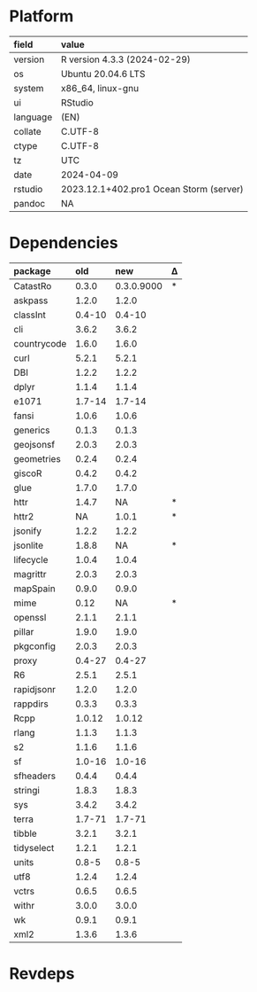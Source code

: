 # Platform

|field    |value                                   |
|:--------|:---------------------------------------|
|version  |R version 4.3.3 (2024-02-29)            |
|os       |Ubuntu 20.04.6 LTS                      |
|system   |x86_64, linux-gnu                       |
|ui       |RStudio                                 |
|language |(EN)                                    |
|collate  |C.UTF-8                                 |
|ctype    |C.UTF-8                                 |
|tz       |UTC                                     |
|date     |2024-04-09                              |
|rstudio  |2023.12.1+402.pro1 Ocean Storm (server) |
|pandoc   |NA                                      |

# Dependencies

|package     |old    |new        |Δ  |
|:-----------|:------|:----------|:--|
|CatastRo    |0.3.0  |0.3.0.9000 |*  |
|askpass     |1.2.0  |1.2.0      |   |
|classInt    |0.4-10 |0.4-10     |   |
|cli         |3.6.2  |3.6.2      |   |
|countrycode |1.6.0  |1.6.0      |   |
|curl        |5.2.1  |5.2.1      |   |
|DBI         |1.2.2  |1.2.2      |   |
|dplyr       |1.1.4  |1.1.4      |   |
|e1071       |1.7-14 |1.7-14     |   |
|fansi       |1.0.6  |1.0.6      |   |
|generics    |0.1.3  |0.1.3      |   |
|geojsonsf   |2.0.3  |2.0.3      |   |
|geometries  |0.2.4  |0.2.4      |   |
|giscoR      |0.4.2  |0.4.2      |   |
|glue        |1.7.0  |1.7.0      |   |
|httr        |1.4.7  |NA         |*  |
|httr2       |NA     |1.0.1      |*  |
|jsonify     |1.2.2  |1.2.2      |   |
|jsonlite    |1.8.8  |NA         |*  |
|lifecycle   |1.0.4  |1.0.4      |   |
|magrittr    |2.0.3  |2.0.3      |   |
|mapSpain    |0.9.0  |0.9.0      |   |
|mime        |0.12   |NA         |*  |
|openssl     |2.1.1  |2.1.1      |   |
|pillar      |1.9.0  |1.9.0      |   |
|pkgconfig   |2.0.3  |2.0.3      |   |
|proxy       |0.4-27 |0.4-27     |   |
|R6          |2.5.1  |2.5.1      |   |
|rapidjsonr  |1.2.0  |1.2.0      |   |
|rappdirs    |0.3.3  |0.3.3      |   |
|Rcpp        |1.0.12 |1.0.12     |   |
|rlang       |1.1.3  |1.1.3      |   |
|s2          |1.1.6  |1.1.6      |   |
|sf          |1.0-16 |1.0-16     |   |
|sfheaders   |0.4.4  |0.4.4      |   |
|stringi     |1.8.3  |1.8.3      |   |
|sys         |3.4.2  |3.4.2      |   |
|terra       |1.7-71 |1.7-71     |   |
|tibble      |3.2.1  |3.2.1      |   |
|tidyselect  |1.2.1  |1.2.1      |   |
|units       |0.8-5  |0.8-5      |   |
|utf8        |1.2.4  |1.2.4      |   |
|vctrs       |0.6.5  |0.6.5      |   |
|withr       |3.0.0  |3.0.0      |   |
|wk          |0.9.1  |0.9.1      |   |
|xml2        |1.3.6  |1.3.6      |   |

# Revdeps

